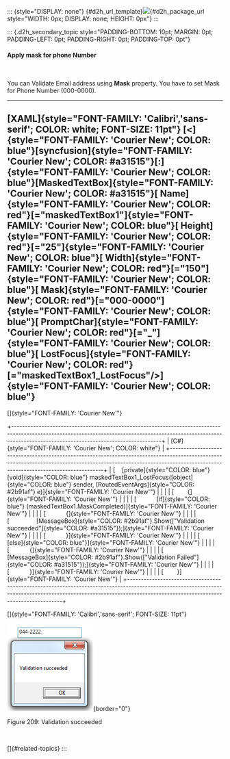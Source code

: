 ::: {style="DISPLAY: none"}
[](ms-xhelp:///?Id=d2h_url_template){#d2h_url_template}![](!package_url!){#d2h_package_url style="WIDTH: 0px; DISPLAY: none; HEIGHT: 0px"}
:::

::: {.d2h_secondary_topic style="PADDING-BOTTOM: 10pt; MARGIN: 0pt; PADDING-LEFT: 0pt; PADDING-RIGHT: 0pt; PADDING-TOP: 0pt"}
#### Apply mask for phone Number

 

You can Validate Email address using **Mask** property. You have to set Mask for Phone Number (000-0000).

  --------------------------------------------------------------------------------------------------------------------------------------------------------------------------------------------------------------------------------------------------------------------------------------------------------------------------------------------------------------------------------------------------------------------------------------------------------------------------------------------------------------------------------------------------------------------------------------------------------------------------------------------------------------------------------------------------------------------------------------------------------------------------------------------------------------------------------------------------------------------------------------------------------------------------------------------------------------------------------------------------------------
  [XAML]{style="FONT-FAMILY: 'Calibri','sans-serif'; COLOR: white; FONT-SIZE: 11pt"}
  [\<]{style="FONT-FAMILY: 'Courier New'; COLOR: blue"}[syncfusion]{style="FONT-FAMILY: 'Courier New'; COLOR: #a31515"}[:]{style="FONT-FAMILY: 'Courier New'; COLOR: blue"}[MaskedTextBox]{style="FONT-FAMILY: 'Courier New'; COLOR: #a31515"}[ Name]{style="FONT-FAMILY: 'Courier New'; COLOR: red"}[=\"maskedTextBox1\"]{style="FONT-FAMILY: 'Courier New'; COLOR: blue"}[ Height]{style="FONT-FAMILY: 'Courier New'; COLOR: red"}[=\"25\"]{style="FONT-FAMILY: 'Courier New'; COLOR: blue"}[ Width]{style="FONT-FAMILY: 'Courier New'; COLOR: red"}[=\"150\"]{style="FONT-FAMILY: 'Courier New'; COLOR: blue"}[ Mask]{style="FONT-FAMILY: 'Courier New'; COLOR: red"}[=\"000-0000\"]{style="FONT-FAMILY: 'Courier New'; COLOR: blue"}[ PromptChar]{style="FONT-FAMILY: 'Courier New'; COLOR: red"}[=\"\_\"]{style="FONT-FAMILY: 'Courier New'; COLOR: blue"}[ LostFocus]{style="FONT-FAMILY: 'Courier New'; COLOR: red"}[=\"maskedTextBox1_LostFocus\"/\>]{style="FONT-FAMILY: 'Courier New'; COLOR: blue"}
  --------------------------------------------------------------------------------------------------------------------------------------------------------------------------------------------------------------------------------------------------------------------------------------------------------------------------------------------------------------------------------------------------------------------------------------------------------------------------------------------------------------------------------------------------------------------------------------------------------------------------------------------------------------------------------------------------------------------------------------------------------------------------------------------------------------------------------------------------------------------------------------------------------------------------------------------------------------------------------------------------------------

[]{style="FONT-FAMILY: 'Courier New'"} 

+------------------------------------------------------------------------------------------------------------------------------------------------------------------------------------------------------------------+
| [C#]{style="FONT-FAMILY: 'Courier New'; COLOR: white"}                                                                                                                                                           |
+------------------------------------------------------------------------------------------------------------------------------------------------------------------------------------------------------------------+
| [    [private]{style="COLOR: blue"} [void]{style="COLOR: blue"} maskedTextBox1_LostFocus([object]{style="COLOR: blue"} sender, [RoutedEventArgs]{style="COLOR: #2b91af"} e)]{style="FONT-FAMILY: 'Courier New'"} |
|                                                                                                                                                                                                                  |
| [        {]{style="FONT-FAMILY: 'Courier New'"}                                                                                                                                                                  |
|                                                                                                                                                                                                                  |
| [            [if]{style="COLOR: blue"} (maskedTextBox1.MaskCompleted)]{style="FONT-FAMILY: 'Courier New'"}                                                                                                       |
|                                                                                                                                                                                                                  |
| [            {]{style="FONT-FAMILY: 'Courier New'"}                                                                                                                                                              |
|                                                                                                                                                                                                                  |
| [                [MessageBox]{style="COLOR: #2b91af"}.Show([\"Validation succeeded\"]{style="COLOR: #a31515"});]{style="FONT-FAMILY: 'Courier New'"}                                                             |
|                                                                                                                                                                                                                  |
| [            }]{style="FONT-FAMILY: 'Courier New'"}                                                                                                                                                              |
|                                                                                                                                                                                                                  |
| [            [else]{style="COLOR: blue"}]{style="FONT-FAMILY: 'Courier New'"}                                                                                                                                    |
|                                                                                                                                                                                                                  |
| [            {]{style="FONT-FAMILY: 'Courier New'"}                                                                                                                                                              |
|                                                                                                                                                                                                                  |
| [                [MessageBox]{style="COLOR: #2b91af"}.Show([\"Validation Failed\"]{style="COLOR: #a31515"});]{style="FONT-FAMILY: 'Courier New'"}                                                                |
|                                                                                                                                                                                                                  |
| [            }]{style="FONT-FAMILY: 'Courier New'"}                                                                                                                                                              |
|                                                                                                                                                                                                                  |
| [        }]{style="FONT-FAMILY: 'Courier New'"}                                                                                                                                                                  |
+------------------------------------------------------------------------------------------------------------------------------------------------------------------------------------------------------------------+

[]{style="FONT-FAMILY: 'Calibri','sans-serif'; FONT-SIZE: 11pt"} 

![](../ImagesExt/image261_155.png){border="0"}

Figure 209: Validation succeeded

 

[]{#related-topics}
:::
